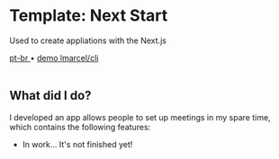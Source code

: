 <div valing="top">
  <h1>Template: <span>Next Start</span></h1>
  <p>Used to create appliations with the Next.js</p>
  <nav>
    <div id="repository-buttons"/>
    <a class="navigation-link disabled" href="https://github.com/L-Marcel/next-start/blob/main/README.md" target="__blank__">
      pt-br
    </a>
    <span class="disabled">•</span>
    <a class="navigation-link" href="https://l-marcel-next-start.vercel.app/" target="__blank__">
      demo
    </a>
    <a class="navigation-link" href="https://www.npmjs.com/package/@lmarcel/cli" target="__blank__">
      lmarcel/cli
    </a>
  </nav>
</div>

<br/>

<div id="grid">
  <div id="grid-item">
    <h2>What did I <span>do</span>?</h2>
    <p>I developed an app allows people to <span>set up meetings</span> in my spare time, which contains the following features:</p>
    <ul>
      <li id="checked"><p>In work... It's not finished yet!</p></li>
    </ul>
  </div>
</div>
